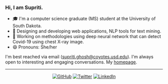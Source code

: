 ### Hi, I am Supriti.

- 🎓 I'm a computer science graduate (MS) student at the University of South Dakota.
- 🔭 Designing and developing web applications, NLP tools for text mining.
- 🌱 Working on methodologies using deep neural network that can detect Covid-19 using chest X-ray image.
- 😄 Pronouns: She/her

I'm best reached via email (supriti.ghosh@coyotes.usd.edu). I'm always open to interesting and engaging conversations. My [homepage](https://supritighosh.github.io/).

---
<p align="center">
	<a href="https://github.com/supritighosh"><img src="https://img.shields.io/badge/GitHub--_.svg?style=social&logo=GitHub" alt="GitHub"></a>
                            <a href="https://twitter.com/supritiiiii"><img src="https://img.shields.io/badge/Twitter--_.svg?style=social&logo=Twitter" alt="Twitter"></a>
                            <a href="https://www.linkedin.com/in/supritighosh/"><img src="https://img.shields.io/badge/LinkedIn--_.svg?style=social&logo=linkedin" alt="LinkedIn"></a>
</p>
